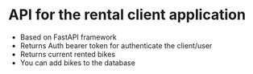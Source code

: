 # API for the rental client application
* Based on FastAPI framework
* Returns Auth bearer token for authenticate the client/user
* Returns current rented bikes
* You can add bikes to the database
